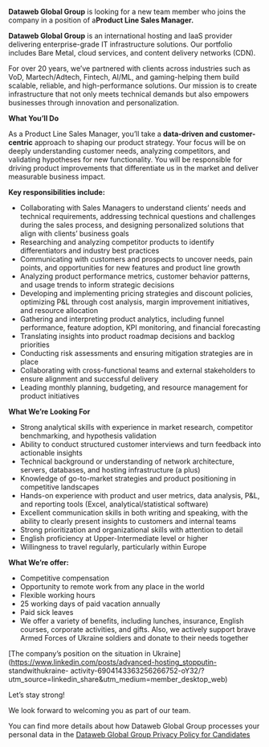 **Dataweb Global Group** is looking for a new team member who joins the
company in a position of a**Product Line Sales Manager.**

**Dataweb Global Group** is an international hosting and IaaS provider
delivering enterprise-grade IT infrastructure solutions. Our portfolio
includes Bare Metal, cloud services, and content delivery networks (CDN).

For over 20 years, we’ve partnered with clients across industries such as VoD,
Martech/Adtech, Fintech, AI/ML, and gaming-helping them build scalable,
reliable, and high-performance solutions. Our mission is to create
infrastructure that not only meets technical demands but also empowers
businesses through innovation and personalization.

**What You’ll Do**

As a Product Line Sales Manager, you’ll take a **data-driven and customer-
centric** approach to shaping our product strategy. Your focus will be on
deeply understanding customer needs, analyzing competitors, and validating
hypotheses for new functionality. You will be responsible for driving product
improvements that differentiate us in the market and deliver measurable
business impact.

**Key responsibilities include:**

  * Collaborating with Sales Managers to understand clients’ needs and technical requirements, addressing technical questions and challenges during the sales process, and designing personalized solutions that align with clients’ business goals
  * Researching and analyzing competitor products to identify differentiators and industry best practices
  * Communicating with customers and prospects to uncover needs, pain points, and opportunities for new features and product line growth
  * Analyzing product performance metrics, customer behavior patterns, and usage trends to inform strategic decisions
  * Developing and implementing pricing strategies and discount policies, optimizing P&L through cost analysis, margin improvement initiatives, and resource allocation
  * Gathering and interpreting product analytics, including funnel performance, feature adoption, KPI monitoring, and financial forecasting
  * Translating insights into product roadmap decisions and backlog priorities
  * Conducting risk assessments and ensuring mitigation strategies are in place
  * Collaborating with cross-functional teams and external stakeholders to ensure alignment and successful delivery
  * Leading monthly planning, budgeting, and resource management for product initiatives

**What We’re Looking For**

  * Strong analytical skills with experience in market research, competitor benchmarking, and hypothesis validation
  * Ability to conduct structured customer interviews and turn feedback into actionable insights
  * Technical background or understanding of network architecture, servers, databases, and hosting infrastructure (a plus)
  * Knowledge of go-to-market strategies and product positioning in competitive landscapes
  * Hands-on experience with product and user metrics, data analysis, P&L, and reporting tools (Excel, analytical/statistical software)
  * Excellent communication skills in both writing and speaking, with the ability to clearly present insights to customers and internal teams
  * Strong prioritization and organizational skills with attention to detail
  * English proficiency at Upper-Intermediate level or higher
  * Willingness to travel regularly, particularly within Europe

****What We’re** offer:**

  * Competitive compensation
  * Opportunity to remote work from any place in the world 
  * Flexible working hours
  * 25 working days of paid vacation annually
  * Paid sick leaves
  * We offer a variety of benefits, including lunches, insurance, English courses, corporate activities, and gifts. Also, we actively support brave Armed Forces of Ukraine soldiers and donate to their needs together

[The company’s position on the situation in
Ukraine](https://www.linkedin.com/posts/advanced-hosting_stopputin-
standwithukraine-
activity-6904143363256266752-oY32/?utm_source=linkedin_share&utm_medium=member_desktop_web)

Let’s stay strong!

We look forward to welcoming you as part of our team.  
  
  
You can find more details about how Dataweb Global Group processes your
personal data in the [Dataweb Global Group Privacy Policy for
Candidates](https://datawebglobal.com/en/documents/privacyPolicy2022)